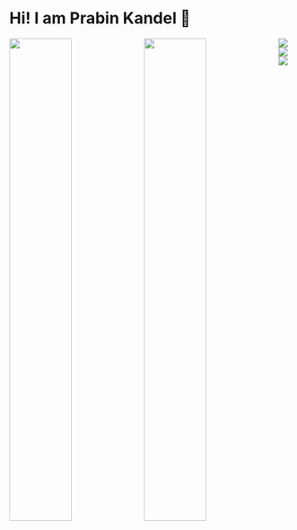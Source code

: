 # Hi! I am Prabin Kandel 👋 

<img align="left" width="47%" src="https://github-readme-stats.vercel.app/api?username=Kdlprabin&show_icons=true&theme=radical" />

<img align="left" width="47%" src="https://github-readme-stats.vercel.app/api/top-langs/?username=Kdlprabin&layout=compact" />

<img src="https://img.shields.io/badge/react-%2320232a.svg?style=for-the-badge&logo=react&logoColor=%2361DAFB" />

<img src="https://img.shields.io/badge/javascript-%23323330.svg?style=for-the-badge&logo=javascript&logoColor=%23F7DF1E" />

<img src ="https://img.shields.io/badge/Canva-%2300C4CC.svg?style=for-the-badge&logo=Canva&logoColor=white"/>
